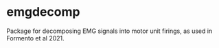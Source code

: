 # emgdecomp
Package for decomposing EMG signals into motor unit firings, as used in Formento et al 2021.

